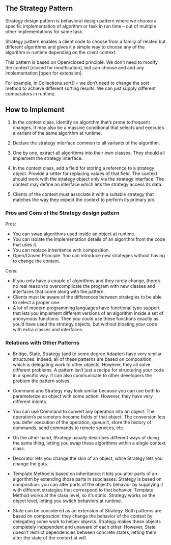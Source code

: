 <h2>The Strategy Pattern</h2>

Strategy design pattern is behavioral design pattern where we choose a specific implementation of algorithm or task in run time – out of multiple other implementations for same task.

Strategy pattern enables a client code to choose from a family of related but different algorithms and gives it a simple way to choose any of the algorithm in runtime depending on the client context.

This pattern is based on Open/closed principle. We don’t need to modify the context [closed for modification], but can choose and add any implementation [open for extension].

For example, in Collections.sort() – we don’t need to change the sort method to achieve different sorting results. We can just supply different comparators in runtime.

<h2>How to Implement</h2>

1. In the context class, identify an algorithm that’s prone to frequent changes. It may also be a massive conditional that selects and executes a variant of the same algorithm at runtime.

2. Declare the strategy interface common to all variants of the algorithm.

3. One by one, extract all algorithms into their own classes. They should all implement the strategy interface.

4. In the context class, add a field for storing a reference to a strategy object. Provide a setter for replacing values of that field. The context should work with the strategy object only via the strategy interface. The context may define an interface which lets the strategy access its data.

5. Clients of the context must associate it with a suitable strategy that matches the way they expect the context to perform its primary job.

<h3>Pros and Cons of the Strategy design pattern</h3>

Pros:

- You can swap algorithms used inside an object at runtime.
- You can isolate the implementation details of an algorithm from the code that uses it.
- You can replace inheritance with composition.
- Open/Closed Principle. You can introduce new strategies without having to change the context.

Cons:

 - If you only have a couple of algorithms and they rarely change, there’s no real reason to overcomplicate the program with new classes and interfaces that come along with the pattern.
 - Clients must be aware of the differences between strategies to be able to select a proper one.
 - A lot of modern programming languages have functional type support that lets you implement different versions of an algorithm inside a set of anonymous functions. Then you could use these functions exactly as you’d have used the strategy objects, but without bloating your code with extra classes and interfaces.

<h3>Relations with Other Patterns</h3>

- Bridge, State, Strategy (and to some degree Adapter) have very similar structures. Indeed, all of these patterns are based on composition, which is delegating work to other objects. However, they all solve different problems. A pattern isn’t just a recipe for structuring your code in a specific way. It can also communicate to other developers the problem the pattern solves.

- Command and Strategy may look similar because you can use both to parameterize an object with some action. However, they have very different intents.

- You can use Command to convert any operation into an object. The operation’s parameters become fields of that object. The conversion lets you defer execution of the operation, queue it, store the history of commands, send commands to remote services, etc.

- On the other hand, Strategy usually describes different ways of doing the same thing, letting you swap these algorithms within a single context class.

- Decorator lets you change the skin of an object, while Strategy lets you change the guts.

- Template Method is based on inheritance: it lets you alter parts of an algorithm by extending those parts in subclasses. Strategy is based on composition: you can alter parts of the object’s behavior by supplying it with different strategies that correspond to that behavior. Template Method works at the class level, so it’s static. Strategy works on the object level, letting you switch behaviors at runtime.

- State can be considered as an extension of Strategy. Both patterns are based on composition: they change the behavior of the context by delegating some work to helper objects. Strategy makes these objects completely independent and unaware of each other. However, State doesn’t restrict dependencies between concrete states, letting them alter the state of the context at will.